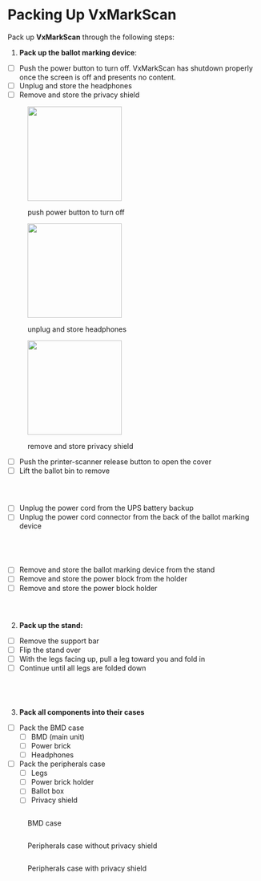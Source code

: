 # Packing Up VxMarkScan

Pack up **VxMarkScan** through the following steps:

1. **Pack up the ballot marking device**:

* [ ] Push the power button to turn off. VxMarkScan has shutdown properly once the screen is off and presents no content.
* [ ] Unplug and store the headphones
* [ ] Remove and store the privacy shield

<div><figure><img src="../.gitbook/assets/VxMark%20power%20button.png" alt="" width="188"><figcaption><p>push power button to turn off</p></figcaption></figure> <figure><img src="../.gitbook/assets/image (26).png" alt="" width="188"><figcaption><p>unplug and store headphones</p></figcaption></figure> <figure><img src="../.gitbook/assets/VxMark%20privacy%20shield%20installed.png" alt="" width="188"><figcaption><p>remove and store privacy shield</p></figcaption></figure></div>

* [ ] Push the printer-scanner release button to open the cover
* [ ] Lift the ballot bin to remove

<div><figure><img src="../.gitbook/assets/VxMark%20push%20ballot%20bin%20release%20to%20remove.png" alt=""><figcaption></figcaption></figure> <figure><img src="../.gitbook/assets/VxMark%20printer%20cover%20open%20remove%20ballot%20bin.png" alt=""><figcaption></figcaption></figure> <figure><img src="../.gitbook/assets/VxMark%20ballot%20bin.png" alt=""><figcaption></figcaption></figure></div>

* [ ] Unplug the power cord from the UPS battery backup
* [ ] Unplug the power cord connector from the back of the ballot marking device

<div><figure><img src="../.gitbook/assets/VxMark%20power%20cord%20plugged%20into%20UPS.png" alt=""><figcaption></figcaption></figure> <figure><img src="../.gitbook/assets/VxMark%20power%20cord.png" alt=""><figcaption></figcaption></figure> <figure><img src="../.gitbook/assets/VxMark%20unit%20plug%20plugged%20in.png" alt=""><figcaption></figcaption></figure> <figure><img src="../.gitbook/assets/VxMark%20unit%20plug.png" alt=""><figcaption></figcaption></figure></div>

* [ ] Remove and store the ballot marking device from the stand
* [ ] Remove and store the power block from the holder
* [ ] Remove and store the power block holder

<div><figure><img src="../.gitbook/assets/VxMark%20main%20unit.png" alt=""><figcaption></figcaption></figure> <figure><img src="../.gitbook/assets/VxMark%20power%20block.png" alt=""><figcaption></figcaption></figure> <figure><img src="../.gitbook/assets/VxMark%20add%20power%20cord%20holder.png" alt=""><figcaption></figcaption></figure></div>

2. **Pack up the stand:**

* [ ] Remove the support bar
* [ ] Flip the stand over
* [ ] With the legs facing up, pull a leg toward you and fold in
* [ ] Continue until all legs are folded down

<div><figure><img src="../.gitbook/assets/VxMark%20put%20support%20bar%20in%20place.png" alt=""><figcaption></figcaption></figure> <figure><img src="../.gitbook/assets/VxMark%20pull%20leg.png" alt=""><figcaption></figcaption></figure> <figure><img src="../.gitbook/assets/VxMark%20one%20leg%20raised.png" alt=""><figcaption></figcaption></figure> <figure><img src="../.gitbook/assets/VxMark%20all%20legs%20down.png" alt=""><figcaption></figcaption></figure></div>

3. **Pack all components into their cases**

* [ ] Pack the BMD case
  * [ ] BMD (main unit)
  * [ ] Power brick
  * [ ] Headphones
* [ ] Pack the peripherals case
  * [ ] Legs
  * [ ] Power brick holder
  * [ ] Ballot box
  * [ ] Privacy shield

<div><figure><img src="../.gitbook/assets/PXL_20241119_201847102.jpg" alt=""><figcaption><p>BMD case</p></figcaption></figure> <figure><img src="../.gitbook/assets/PXL_20241119_202304226.jpg" alt=""><figcaption><p>Peripherals case without privacy shield</p></figcaption></figure> <figure><img src="../.gitbook/assets/PXL_20241119_202236326.jpg" alt=""><figcaption><p>Peripherals case with privacy shield</p></figcaption></figure></div>
